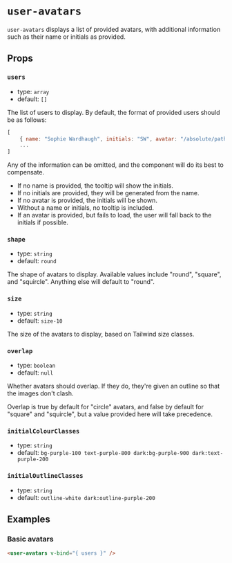 # `user-avatars`

`user-avatars` displays a list of provided avatars, with additional information such as their name or initials as provided.

## Props

### `users`

- type: `array`
- default: `[]`

The list of users to display. By default, the format of provided users should be as follows:

```javascript
[
	{ name: "Sophie Wardhaugh", initials: "SW", avatar: "/absolute/path/to/avatar" }
	...
]
```

Any of the information can be omitted, and the component will do its best to compensate.

- If no name is provided, the tooltip will show the initials.
- If no initials are provided, they will be generated from the name.
- If no avatar is provided, the initials will be shown.
- Without a name or initials, no tooltip is included.
- If an avatar is provided, but fails to load, the user will fall back to the initials if possible.

### `shape`

- type: `string`
- default: `round`

The shape of avatars to display. Available values include "round", "square", and "squircle". Anything else will default to "round".

### `size`

- type: `string`
- default: `size-10`

The size of the avatars to display, based on Tailwind size classes.

### `overlap`

- type: `boolean`
- default: `null`

Whether avatars should overlap. If they do, they're given an outline so that the images don't clash.

Overlap is true by default for "circle" avatars, and false by default for "square" and "squircle", but a value provided here will take precedence.

### `initialColourClasses`

- type: `string`
- default: `bg-purple-100 text-purple-800 dark:bg-purple-900 dark:text-purple-200`

### `initialOutlineClasses`

- type: `string`
- default: `outline-white dark:outline-purple-200`

## Examples

### Basic avatars

```html
<user-avatars v-bind="{ users }" />
```
